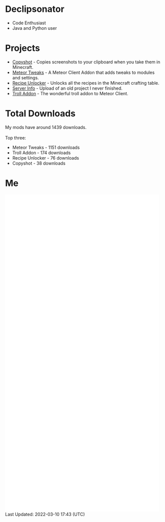 # Declipsonator
- Code Enthusiast
- Java and Python user
# Projects
- [Copyshot](https://github.com/Declipsonator/Copyshot) - Copies screenshots to your clipboard when you take them in Minecraft.
- [Meteor Tweaks](https://github.com/Declipsonator/Meteor-Tweaks) - A Meteor Client Addon that adds tweaks to modules and settings.
- [Recipe Unlocker](https://github.com/Declipsonator/Recipe-Unlocker) - Unlocks all the recipes in the Minecraft crafting table.
- [Server Info](https://github.com/Declipsonator/Server-Info) - Upload of an old project I never finished.
- [Troll Addon](https://github.com/Declipsonator/Troll-Addon) - The wonderful troll addon to Meteor Client.


# Total Downloads
My mods have around 1439 downloads. \
\
Top three:
- Meteor Tweaks - 1151 downloads  
- Troll Addon - 174 downloads  
- Recipe Unlocker - 76 downloads  
- Copyshot - 38 downloads  


# Me
<img align="center" src="/github-metrics.svg" alt="Metrics">
Last Updated: 2022-03-10 17:43 (UTC)
